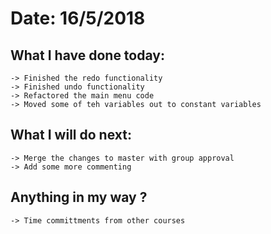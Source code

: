 # Date: 16/5/2018
 ## What I have done today:
    -> Finished the redo functionality
    -> Finished undo functionality
    -> Refactored the main menu code
    -> Moved some of teh variables out to constant variables

  ## What I will do next:
    -> Merge the changes to master with group approval
    -> Add some more commenting

   ## Anything in my way ?
    -> Time committments from other courses
